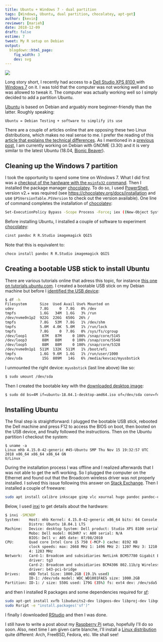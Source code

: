 ```yaml
---
title: Ubuntu + Windows 7 - dual partition
tags: [Windows, Ubuntu, dual partition, chocolatey, apt-get]
author: [kevin]
reviewer: [marieh]
date: 2018-12-09
draft: false
estime: 7
tweet: My R setup on Debian
output:
  blogdown::html_page:
    fig_width: 3
    dev: svg
---
```



![](https://img.shields.io/badge/inSileco-UnderReview-ffdd55.svg)


Long story short, I recently had access to a [Dell Studio XPS 8100 ](https://www.dell.com/en-ca/shop/cty/dell-studio-xps-8100-desktop-details-reviews/spd/studio-xps-8100) with [Windows 7](https://en.wikipedia.org/wiki/Windows_7) on it. I was told that the computer was not working well and so was allowed to tweak it. The computer was actually working well so I simply decided to add a partition Ubuntu.

[Ubuntu](https://www.ubuntu.com/) is based on Debian and arguably more beginner-friendly than the latter. Roughly speaking:

```
Ubuntu = Debian Testing + software to simplify its use
```

There are a couple of articles online that are opposing these two Linux distributions, which makes no real sense to me. I prefer the reading of this [article that explains the technical differences](https://wiki.ubuntu.com/Ubuntu/ForDebianDevelopers?action=show&redirect=UbuntuForDebianDevelopers). As I mentioned in a
[previous post](/post/Archived/setUps/goDebianTesting/), I am currently working on Debian with GNOME (3.30) and it is very similar to the latest Ubuntu (18.04, [Bionic Beaver](http://releases.ubuntu.com/18.04/)).





## Cleaning up the Windows 7 partition

I took the opportunity to spend some time on Windows 7. What I did first was a [checkout of the hardware with the `msinfo32` command](https://support.microsoft.com/en-ca/help/300887/how-to-use-system-information-msinfo32-command-line-tool-switches). Then I installed the package manager [chocolatey](https://chocolatey.org/docs/installation). To do so, I used [PowerShell](https://en.wikipedia.org/wiki/PowerShell), version v2.+ was required (see https://chocolatey.org/docs/installation and use `$PSVersionTable.PSVersion` to check out the version available). One line of command completes the installation of [chocolatey](https://chocolatey.org/docs/installation):

```sh
Set-ExecutionPolicy Bypass -Scope Process -Force; iex ((New-Object System.Net.WebClient).DownloadString('https://chocolatey.org/install.ps1'))
```

Before installing Ubuntu, I installed a couple of software to experiment [chocolatey](https://chocolatey.org/docs/installation):

```sh
cinst pandoc R R.Studio imagemagick QGIS
```

Note that this is equivalent to:

```sh
choco install pandoc R R.Studio imagemagick QGIS
```


## Creating a bootable USB stick to install Ubuntu

There are various tutorials online that adress this topic, for instance [this one on tutorials.ubuntu.com](https://tutorials.ubuntu.com/tutorial/tutorial-create-a-usb-stick-on-ubuntu#0). I created a bootable USB stick on my Debian machine but before I [identified the USB device](https://www.tecmint.com/find-usb-device-name-in-linux/):

```sh
$ df -h
Filesystem      Size  Used Avail Use% Mounted on
udev            7.8G     0  7.8G   0% /dev
tmpfs           1.6G   34M  1.6G   3% /run
/dev/nvme0n1p2  922G  226G  650G  26% /
tmpfs           7.8G   53M  7.8G   1% /dev/shm
tmpfs           5.0M  4.0K  5.0M   1% /run/lock
tmpfs           7.8G     0  7.8G   0% /sys/fs/cgroup
/dev/loop1       87M   87M     0 100% /snap/core/5145
/dev/loop3       88M   88M     0 100% /snap/core/5548
/dev/loop5       88M   88M     0 100% /snap/core/5328
/dev/nvme0n1p1  511M  132K  511M   1% /boot/efi
tmpfs           1.6G  9.6M  1.6G   1% /run/user/1000
/dev/sda         15G  809M   14G   6% /media/kevcaz/myusbstick
```

I unmounted the right device: `myusbstick` (last line above) like so:

```sh
$ sudo umount /dev/sda
```

Then I created the bootable key with the [downloaded desktop image](https://www.ubuntu.com/download/desktop/thank-you?country=CA&version=18.04.1&architecture=amd64):

```sh
$ sudo dd bs=4M if=ubuntu-18.04.1-desktop-amd64.iso of=/dev/sda conv=fdatasync
```


## Installing Ubuntu

The final step is straightforward: I plugged the bootable USB stick, rebooted the Dell machine and press F12 to access the BIOS on boot, then booted on the USB device,
and finally followed the instructions. Then on the Ubuntu partition I checkout
the system:

```
$ uname -a
Linux mhb 4.15.0-42-generic #45-Ubuntu SMP Thu Nov 15 19:32:57 UTC 2018 x86_64 x86_64 x86_64 GN
U/Linux
```

During the installation process I was offline and I realized afterwards
that I was not able to get the wifi working. So I plugged the computer on the Ethernet and found out that the Broadcom wireless driver was not properly installed. I solved this issue following this answer on [Stack Exchange]([wifi](https://askubuntu.com/questions/55868/installing-broadcom-wireless-drivers)). Then I installed a couple of freeware:

```sh
sudo apt install calibre inkscape gimp vlc xournal hugo pandoc pandoc-citeproc imagemagick ffmpeg inxi tree curl openssh-server pass
```

Below, I used [inxi](https://www.tecmint.com/inxi-command-to-find-linux-system-information/) to get details about the hardware:

```sh
$ inxi -SMCNDP
System:    Host: mhb Kernel: 4.15.0-42-generic x86_64 bits: 64 Console: tty 1
           Distro: Ubuntu 18.04.1 LTS
Machine:   Device: desktop System: Dell product: Studio XPS 8100 serial: N/A
           Mobo: Dell model: 0G3HR7 v: A00 serial: N/A
           BIOS: Dell v: A05 date: 07/08/2010
CPU:       Quad core Intel Core i5 750 (-MCP-) cache: 8192 KB
           clock speeds: max: 2668 MHz 1: 1496 MHz 2: 1207 MHz 3: 1210 MHz
           4: 1283 MHz
Network:   Card-1: Broadcom and subsidiaries NetLink BCM57780 Gigabit Ethernet PCIe
           driver: tg3
           Card-2: Broadcom and subsidiaries BCM4306 802.11b/g Wireless LAN Controller
           driver: b43-pci-bridge
Drives:    HDD Total Size: 1000.2GB (19.1% used)
           ID-1: /dev/sda model: WDC_WD1001FAES size: 1000.2GB
Partition: ID-1: / size: 550G used: 179G (35%) fs: ext4 dev: /dev/sda5
```

and then I installed R packages and some dependencies required for [sf](https://cran.r-project.org/web/packages/sf/index.html):

```sh
sudo apt-get install xvfb libudunits2-dev libgeos-dev libproj-dev libgdal-dev r-base r-recommended r-base-dev "^r-cran-.*"
sudo Rsript -e "install.packages('sf')"
```

I finally I downloaded
[RStudio](https://www.rstudio.com/products/rstudio/download/#download) and then
I was done.

I still have to write a post about my [Raspberry Pi](https://www.raspberrypi.org/) setup, hopefully I'll do so soon. Also, next time I am given carte blanche, I'll
install a [Linux distribution](https://upload.wikimedia.org/wikipedia/commons/1/1b/Linux_Distribution_Timeline.svg) quite different: Arch, FreeBSD, Fedora, etc. We shall see!
